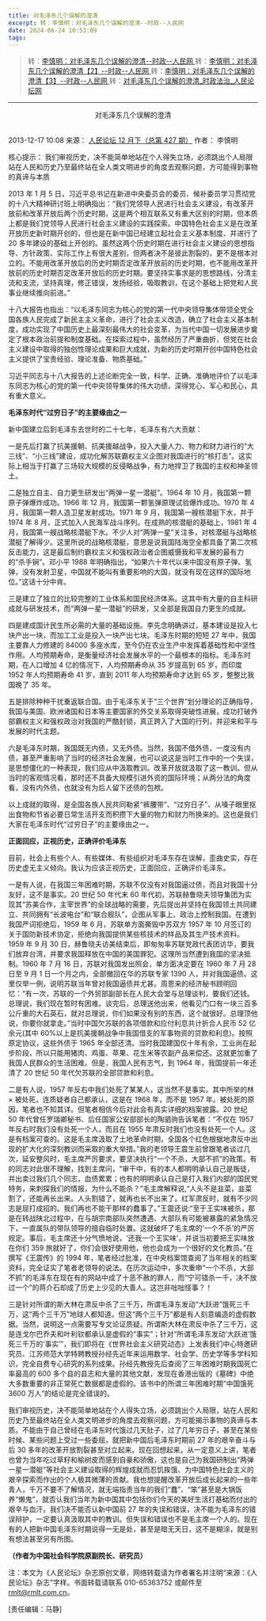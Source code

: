 ```yaml
---
title: 对毛泽东几个误解的澄清
excerpt: 转：李慎明：对毛泽东几个误解的澄清--时政--人民网
date: 2024-06-24 10:53:09
tags:
---
```


> 转：[李慎明：对毛泽东几个误解的澄清--时政--人民网 ](http://politics.people.com.cn/n/2013/1219/c1001-23882249.html)
> 转：[李慎明：对毛泽东几个误解的澄清【2】--时政--人民网 ](http://politics.people.com.cn/n/2013/1219/c1001-23882249-2.html)
> 转：[李慎明：对毛泽东几个误解的澄清【3】--时政--人民网 ](http://politics.people.com.cn/n/2013/1219/c1001-23882249-3.html)
> 转：[对毛泽东几个误解的澄清\_时政法治\_人民论坛网](http://politics.rmlt.com.cn/2013/1217/199939.shtml)

---

<style>
    div .content{
        text-indent: 2em;
    }
</style>

<div style="text-align: center">
对毛泽东几个误解的澄清
</div> <br />

2013-12-17 10:08 来源： [人民论坛 12 月下（总第 427 期）](http://www.rmlt.com.cn/magazine/A/2013/34/) 作者： 李慎明

核心提示： 我们审视历史，决不能简单地站在个人得失立场，必须跳出个人局限站在人民和历史乃至最终站在全人类文明进步的角度去观察问题，方可能得到事物的真谛与本质

<div class="content">

2013 年 1 月 5 日，习近平总书记在新进中央委员会的委员、候补委员学习贯彻党的十八大精神研讨班上明确指出：“我们党领导人民进行社会主义建设，有改革开放前和改革开放后两个历史时期，这是两个相互联系又有重大区别的时期，但本质上都是我们党领导人民进行社会主义建设的实践探索。中国特色社会主义是在改革开放历史新时期开创的，但也是在新中国已经建立起社会主义基本制度、并进行了 20 多年建设的基础上开创的。虽然这两个历史时期在进行社会主义建设的思想指导、方针政策、实际工作上有很大差别，但两者决不是彼此割裂的，更不是根本对立的。不能用改革开放后的历史时期否定改革开放前的历史时期，也不能用改革开放前的历史时期否定改革开放后的历史时期。要坚持实事求是的思想路线，分清主流和支流，坚持真理，修正错误，发扬经验，吸取教训，在这个基础上把党和人民事业继续推向前进。”<br />

十八大报告也指出：“以毛泽东同志为核心的党的第一代中央领导集体带领全党全国各族人民完成了新民主主义革命，进行了社会主义改造，确立了社会主义基本制度，成功实现了中国历史上最深刻最伟大的社会变革，为当代中国一切发展进步奠定了根本政治前提和制度基础。在探索过程中，虽然经历了严重曲折，但党在社会主义建设中取得的独创性理论成果和巨大成就，为新的历史时期开创中国特色社会主义提供了宝贵经验、理论准备、物质基础。”

习近平同志与十八大报告的上述论断完全一致，科学、正确、准确地评价了以毛泽东同志为核心的党的第一代中央领导集体的伟大功绩，深得党心、军心和民心，具有重大意义。

**毛泽东时代“过穷日子”的主要缘由之一**

新中国建立后到毛泽东去世时的二十七年，毛泽东有六大贡献：

一是先后打赢了抗美援朝、抗美援越战争，投入大量人力、物力和财力进行的“大三线”、“小三线”建设，成功化解苏联霸权主义企图对我国进行的“核打击”。这实际上相当于打赢了三场较大规模的反侵略战争，有力地捍卫了我国的主权和神圣领土。

二是独立自主、自力更生研发出“两弹一星一潜艇”。1964 年 10 月，我国第一颗原子弹爆炸成功。1966 年 12 月，我国第一颗氢弹原理试验爆炸成功。1970 年 4 月，我国第一颗人造卫星发射成功。1971 年 9 月，我国第一艘核潜艇下水，并于 1974 年 8 月，正式加入人民海军战斗序列。在成熟的核潜艇的基础上，1981 年 4 月，我国第一艘战略核潜艇下水。不少人对“两弹一星”关注多，对核潜艇与战略核潜艇了解得少。这里所说的战略核潜艇，意思是说我国陆海空全都具备了第二次核反击能力，这是最后制约霸权主义和强权政治者企图威慑我和平发展的最有力的“杀手锏”。邓小平 1988 年明确指出，“如果六十年代以来中国没有原子弹、氢弹，没有发射卫星，中国就不能叫有重要影响的大国，就没有现在这样的国际地位。”这话十分中肯。

三是建立了独立的比较完整的工业体系和国民经济体系。这其中有大量的自主科研成就与研发技术，而“两弹一星一潜艇”的研发，又全部是我国自力更生的成就。

四是建成国计民生所必需的大量的基础设施。李先念明确讲过，基本建设是投入七块产出一块，而加工工业是投入一块产出七块。毛泽东时期的短短 27 年中，我国主要靠人力修建的 84000 多座水库，至今仍在农业生产中发挥着基础性和中坚性作用。人均预期寿命，是衡量经济社会发展水平的一个最根本的指标。毛泽东时期，在人口增加 4 亿的情况下，人均预期寿命从 35 岁提高到 65 岁，而印度 1952 年人均预期寿命 41 岁，直到 2011 年人均预期寿命才达到 65 岁，整整比我国晚了 35 年。

五是排除种种干扰重返联合国。由于毛泽东关于“三个世界”划分理论的正确指导，我国与美国、欧洲诸国和日本等主要国家的外交关系取得突破性进展，成功打破外部霸权主义和强权政治对我国的严酷封锁，真正跨入了大国的行列，并迎来和平与发展的时代主题。

六是毛泽东时期，我国既无内债，又无外债。当然，我国不借外债，一度没有内债，甚至严重影响了当时的经济社会发展，也可以说这是当时工作中的一个失误，是思想僵化的一种表现，我们应从中汲取教训。改革开放就汲取了这一教训。但从当时的客观情况看，那时还不具备大规模引进外资的国际环境；从两分法的角度看，没有内外债，也就没有为后人留下还债的包袱。

以上成就的取得，是全国各族人民共同勒紧“裤腰带”、“过穷日子”、从嗓子眼里抠出食物和节省必要日常生活开支而积攒下大量的物力和财力所换来的。这也是我们大家在毛泽东时代“过穷日子”的主要缘由之一。

**正面回应，正视历史，正确评价毛泽东**

目前，社会上有些个人、有些媒体、有些组织对毛泽东存在误解，歪曲史实，存在历史虚无主义倾向。我认为应该正视历史，正面回应，正确评价毛泽东。

一是有人说，在我国三年困难时期，苏联不仅没有对我国逼过债，而且对我国十分友好，这不是事实。20 世纪 50 年代末 60 年代初，苏联赫鲁晓夫领导集团为实现其“苏美合作，主宰世界”的全球战略的需要，先后提出并坚持在我国领土共同建立、共同拥有“长波电台”和“联合舰队”，企图从军事上、政治上控制我国。在遭到我国严词拒绝后，1959 年 6 月，苏联单方面撕毁中苏双方 1957 年 10 月签订的关于国防新技术协定，拒绝向我国提供某些核技术的样品及其生产技术资料。1959 年 9 月 30 日，赫鲁晓夫访美结束后，即匆匆率苏联党政代表团访华，要我们放弃台湾，并要求我国释放在中国的美国罪犯。这理所当然遭到我国的坚决抵制。1960 年 7 月 16 日，苏联对我国发出照会，单方面决定要在 1960 年 7 月 28 日至 9 月 1 日一个月之内，全部撤回在华的苏联专家 1390 人，并对我国逼债。这里仅举一例，说明苏联当年曾对我国逼债并尤甚。周恩来的经济秘书顾明回忆：“有一次，苏联的一个外贸部副部长在人民大会堂与总理谈判，要我们还钱。总理说，我们现在暂时有困难。谈完后，总理送他出来，他看见门口有一块三百多公斤重的大石英石，就对总理说，你们如果没有别的东西，这个就很好。总理顶他说，你要你就拿走。”当时中国欠苏联的各项借款和应付利息共计折合人民币 52 亿余元(其中 60%以上是抗美援朝战争中我国借支的军事物资的贷款和利息)。按照原定协议，这些外债于 1965 年全部还清。当时我国建国仅十年有余，工业尚在起步阶段，所以只能用猪肉、鸡蛋、苹果、花生米等农副产品来偿还。这就更加重了我国人民群众的生活困难。但是，我国人民有志气，到 1964 年，我国提前一年还清了 20 世纪 50 年代欠苏联的全部贷款和利息。

二是有人说，1957 年反右中我们处死了某某人，这当然不是事实。其中所举的林 × 被处死，连质疑者自己都承认，这是在 1968 年，而不是 1957 年。被处死的原因，笔者也不知其详。但笔者相信今后对此会有真实详细的档案披露。20 世纪 50 年代曾任罗瑞卿秘书、后任国家公安部部长的陶驷驹告诉笔者：“不仅在 1957 年反右时我们没有处死一个人，而且在 1955 年肃反时我们也没有处死一个人。这是有档案可查的。这是毛主席汲取了土地革命时期，全国各个红色根据地肃反中出现的扩大化的深刻教训而采取的重大举措。”我的老领导王震生前曾跟笔者谈过几次，延安整风时，毛主席严厉要求，要坚决执行“一个不杀，大部不抓”的政策。有的同志对此很不理解，找到主席问，“审干中，有的本人都明明承认自己是叛徒，并出卖过我们几个同志，血债累累；也有的明明承认自己是打入我们内部的国民党特务，来刺探我们的情报，为什么不能杀？”毛主席解释说,“人头不是韭菜，韭菜割了，还能再长出来。人头割错了，就再也长不出来了。红军肃反时，就有不少同志是屈打成招的。我们再也不能干那样的蠢事了。”王震还说:“至于王实味被杀，那是在转战陕北过程中，在与胡宗南部队突然遭遇、大部队有可能被暴露的紧急情况下，一直属队的带队领导的擅自临时处置。这就破坏了毛主席的‘一个不杀’的严厉规定。事后，毛主席还十分气愤地说，‘还我一个王实味’，并说当初要把王实味放在你们 359 旅就好了，你们会很好使用他，他也会成为一个很好的文化教员。”在撰写《王震传》的 1994 年，笔者经过批准，在中央档案馆查阅了当年相关的档案资料，完全证实了笔者老领导的说法。在历次运动中，多次重申“一个不杀，大部不抓”的毛泽东在现在有的网站中成了十恶不赦的罪人，而“宁可错杀一千，决不放过一个”的蒋介石却成了历史上少见的大善人。这岂非咄咄怪事？！

三是针对所谓的斯大林在肃反中杀了三千万，所谓毛泽东发动“大跃进”饿死三千万，这“两个三千万”地球人都知道。但这“两个三千万”都是有人刻意编造的虚假数据。当然，说明这一点需要写专文论证质疑。所谓斯大林在肃反中杀了三千万，这是连戈尔巴乔夫和叶利钦都承认是虚假的“事实”；针对“所谓毛泽东发动‘大跃进’饿死三千万的‘事实’”，我们即将在《世界社会主义研究动态》上发表我们中心特邀研究员、江苏师范大学特聘教授孙经先近年来运用数学、社会学、历史学等多学科知识，完全自费专心研究的系列成果。孙经先教授先后查阅了三年困难时期我国死亡率最高的 600 多个县的县志和大量的其他文献，发现在香港出版的《墓碑》中绝大多数重要的非正常死亡数据都是虚假的。该书中的所谓三年困难时期“中国饿死 3600 万人”的结论是完全错误的。

我们审视历史，决不能简单地站在个人得失立场，必须跳出个人局限，站在人民和历史乃至最终站在全人类文明进步的角度去观察问题，方可能揭示事物的真谛与本质。不能由于自己曾经在毛泽东时代饿过几天肚子，过了几年穷日子，甚至在某些时候、某些问题上受过一些委屈，就把新中国后毛泽东时期前 27 年的艰辛奋斗与后 30 多年的改革开放割裂甚至对立起来。现在回想起来，从一定意义上讲，笔者也曾为当年吃过草籽和榆树皮而感到自豪和骄傲，这也是自己为我国研制出“两弹一星一潜艇”等社会主义建设取得的辉煌成就而忍饥挨饿、为中国特色社会主义的艰辛探索而作出的个人极其微薄的贡献。我也想提醒改革开放后成长起来的一些年青人，千万不要不了解情况，就无端指责当年的我们“蠢”、“笨”甚至是大锅饭养“懒鬼”，就否认我们当年为新中国其中包括你们今天的美好生活打基础而付出的艰辛与血汗。我们决不能否认新中国前 27 年的失误和错误，决不能为毛泽东的错误辩护，一定要认真汲取其中的教训。但失误和错误也不是毛主席一个人的。现在有的人把新中国毛泽东时期说得一无是处，甚至是暗无天日，这不是糊涂，就是别有想法甚至另有所图。

**（作者为中国社会科学院原副院长、研究员）**

注：本文为《人民论坛》杂志原创文章，网络转载请为作者署名并注明“来源：《人民论坛》杂志”字样。书面转载请联系 010-65363752 或邮件至 rmlt@rmlt.com.cn。

[责任编辑：马静]

</div>
